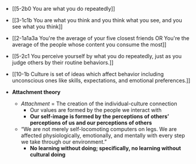 - [[5-2b0 You are what you do repeatedly]]
- [[3-1c1b You are what you think and you think what you see, and you see what you think]]
- [[2-1a1a3a You're the average of your five closest friends OR You're the average of the people whose content you consume the most]]
- [[5-2c1 You perceive yourself by what you do repeatedly, just as you judge others by their routine behaviors.]]
- [[10-1b Culture is set of ideas which affect behavior including unconscious ones like skills, expectations, and emotional preferences.]]

- **Attachment theory**
    - _Attachment_ = The creation of the individual-culture connection
        - Our values are formed by the people we interact with
        - **Our self-image is formed by the perceptions of others’ perceptions of us and our perceptions of others**
	- “We are not merely self-locomoting computers on legs. We are affected physiologically, emotionally, and mentally with every step we take through our environment.”
	    - **No learning without doing; specifically, no learning without cultural doing**